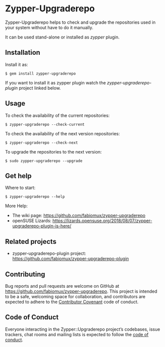 # Zypper-Upgraderepo

Zypper-Upgraderepo helps to check and upgrade the repositories used in your system
without have to do it manually.

It can be used stand-alone or installed as _zypper_ plugin.

## Installation

Install it as:

    $ gem install zypper-upgraderepo

If you want to install it as zypper plugin watch the _zypper-upgraderepo-plugin_ project linked below.

## Usage

To check the availability of the current repositories:

    $ zypper-upgraderepo --check-current

To check the availability of the next version repositories:

    $ zypper-upgraderepo --check-next

To upgrade the repositories to the next version:

    $ sudo zypper-upgraderepo --upgrade

## Get help

Where to start:

    $ zypper-upgraderepo --help

More Help:

- The wiki page: https://github.com/fabiomux/zypper-upgraderepo
- openSUSE Lizards: https://lizards.opensuse.org/2018/08/07/zypper-upgraderepo-plugin-is-here/

## Related projects

- zypper-upgraderepo-plugin project: https://github.com/fabiomux/zypper-upgraderepo-plugin

## Contributing

Bug reports and pull requests are welcome on GitHub at https://github.com/fabiomux/zypper-upgraderepo. This project is intended to be a safe, welcoming space for collaboration, and contributors are expected to adhere to the [Contributor Covenant](http://contributor-covenant.org) code of conduct.

## Code of Conduct

Everyone interacting in the Zypper::Upgraderepo project’s codebases, issue trackers, chat rooms and mailing lists is expected to follow the [code of conduct](https://github.com/fabiomux/zypper-upgraderepo/blob/master/CODE_OF_CONDUCT.md).
